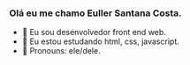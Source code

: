 ### Olá eu me chamo Euller Santana Costa.



- 🔭 Eu sou desenvolvedor front end web.
- 🌱 Eu estou estudando html, css, javascript.
- 👯 Pronouns: ele/dele.



